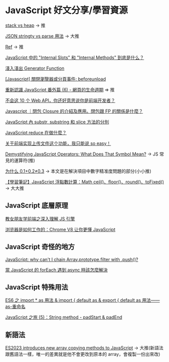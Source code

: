 # JavaScript 好文分享/學習資源

[stack vs heap](https://roykwokcode.medium.com/%E6%99%AE%E9%80%9A%E9%A1%9E%E5%9E%8B%E5%92%8C%E5%B0%8D%E8%B1%A1%E7%9A%84%E5%8D%80%E5%88%A5-%E6%A3%A7%E5%85%A7%E5%AD%98-stack-%E5%A0%86%E5%85%A7%E5%AD%98-heap-44295724848c) -> 推

[JSON stringty vs parse 用法](https://medium.com/itsems-frontend/javascript-json-stringify-and-json-parse-7a1251d3824c) -> 大推

[Ref](https://ithelp.ithome.com.tw/articles/10238058) -> 推

[JavaScript 中的 "Internal Slots" 和 "Internal Methods" 到底是什么？](https://juejin.cn/post/7059344609473724430)

[淺入淺出 Generator Function](https://denny.qollie.com/2016/05/08/es6-generator-func/)

[[Javascript] 關閉瀏覽器或分頁事件: beforeunload](https://firsemisphere.blogspot.com/2019/07/javascript-beforeunload.html)

[重新認識 JavaScript 番外篇 (6) - 網頁的生命週期](https://ithelp.ithome.com.tw/articles/10197335) => 推

[不会这 10 个 Web API，你还好意思说你是前端开发者？](https://juejin.cn/post/7221813031813054501)

[Javascript ｜閉包 Closure 的介紹及應用。閉包跟 FP 的關係是什麼？](https://molly1024.medium.com/javascript-%E9%96%89%E5%8C%85-closure-%E7%9A%84%E4%BB%8B%E7%B4%B9%E5%8F%8A%E6%87%89%E7%94%A8-%E9%96%89%E5%8C%85%E8%B7%9F-fp-%E7%9A%84%E9%97%9C%E4%BF%82%E6%98%AF%E4%BB%80%E9%BA%BC-d9f598c432b7)

[JavaScript 內 substr, substring 和 slice 方法的分別](https://www.foolegg.com/post/what-is-the-difference-between-substr-substring-and-slice-in-javascript/)

[JavaScript reduce 在做什麼？](https://w3c.hexschool.com/blog/a2cb755f)

[关于前端实现上传文件这个功能，我只能说 so easy！](https://juejin.cn/post/7224402365452238906)

[Demystifying JavaScript Operators: What Does That Symbol Mean?](https://www.sitepoint.com/javascript-operators/) -> JS 常見的運算符(推)

[为什么 0.1+0.2≠0.3](https://juejin.cn/post/7253453908038746173) -> 本文是在解決項目中數字精准度問題的部分(小小推)

[【學習筆記】JavaScript 浮點數計算：Math ceil()、floor()、round()、toFixed()](https://hackmd.io/@Heidi-Liu/javascript-floating-number) -> 大大推

## JavaScript 底層原理

[教女朋友学前端之深入理解 JS 引擎](https://segmentfault.com/a/1190000040519211)

[浏览器是如何工作的：Chrome V8 让你更懂 JavaScript](https://segmentfault.com/a/1190000037435824)

## JavaScript 奇怪的地方

[JavaScript: why can't I chain Array.prototype.filter with .push()?](https://stackoverflow.com/questions/21933217/javascript-why-cant-i-chain-array-prototype-filter-with-push)

[當 JavaScript 的 forEach 遇到 async 時該怎麼解決](https://israynotarray.com/javascript/20211029/2739130728/)

## JavaScript 特殊用法

[ES6 之 import \* as 用法 & import { default as & export { default as 用法——as-重命名](https://blog.csdn.net/weixin_44867717/article/details/124142489)

[JavaScript 之旅 (5)：String method - padStart & padEnd](https://ithelp.ithome.com.tw/articles/10240599)

## 新語法

[ES2023 introduces new array copying methods to JavaScript](https://www.sonarsource.com/blog/es2023-new-array-copying-methods-javascript/?fbclid=IwAR2eelBnYb4zH_M5rdM1rkqUivRvFjhn04GhKPBf04TDpPG2eSAAg6Xyh24) -> 大推(新語法跟舊語法一樣，唯一的差異就是他不會更改到原本的 array，會複製一份出來改)
